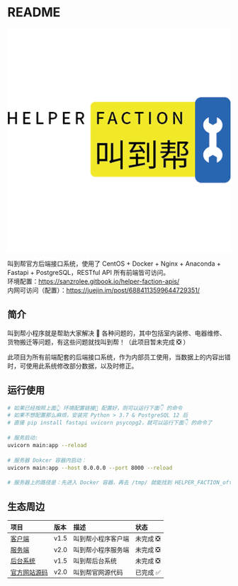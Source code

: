 # README

 [![&#x53EB;&#x5230;&#x5E2E;](https://raw.githubusercontent.com/Sanzro-Lee/HELPER_FACTION_official_background_management_system/master/images/%E5%8F%AB%E5%88%B0%E5%B8%AE_logo.png)](./)

 叫到帮官方后端接口系统，使用了 CentOS + Docker + Nginx + Anaconda + Fastapi + PostgreSQL，RESTful API 所有前端皆可访问。  
 环境配置：https://sanzrolee.gitbook.io/helper-faction-apis/  
 内网可访问（配置）：https://juejin.im/post/6884113599644729351/

## 简介

叫到帮小程序就是帮助大家解决 🧰 各种问题的，其中包括室内装修、电器维修、货物搬迁等问题，有这些问题就找叫到帮！（此项目暂未完成 ❎ ）

此项目为所有前端配套的后端接口系统，作为内部员工使用，当数据上的内容出错时，可使用此系统修改部分数据，以及时修正。

## 运行使用

```bash
# 如果已经按照上面👆 环境配置链接🔗 配置好，则可以运行下面👇 的命令
# 如果不想配置那么麻烦，安装完 Python > 3.7 & PostgreSQL 12 后
# 直接 pip install fastapi uvicorn psycopg2，就可以运行下面👇 的命令了

# 服务启动: 
uvicorn main:app --reload

# 服务器 Dokcer 容器内启动：
uvicorn main:app --host 0.0.0.0 --port 8000 --reload

# 服务器上的路径是：先进入 Docker 容器，再去 /tmp/ 就能找到 HELPER_FACTION_official_back_end_api
```

## 生态周边

| 项目 | 版本 | 描述 | 状态 |
| :--- | :--- | :--- | :--- |
| [客户端](https://github.com/Sanzro-Lee/HELPER_FACTION_official_weapp_customer) | v1.5 | 叫到帮小程序客户端 | 未完成 ❎ |
| [服务端](https://github.com/Sanzro-Lee/HELPER_FACTION_official_weapp_service) | v2.0 | 叫到帮小程序服务端 | 未完成 ❎ |
| [后台系统](https://github.com/Sanzro-Lee/HELPER_FACTION_official_background_management_system) | v1.5 | 叫到帮后台系统 | 未完成 ❎ |
| [官方网站源码](https://github.com/Sanzro-Lee/HELPER_FACTION_official_website) | v2.0 | 叫到帮官网源代码 | 已完成 ✅ |

